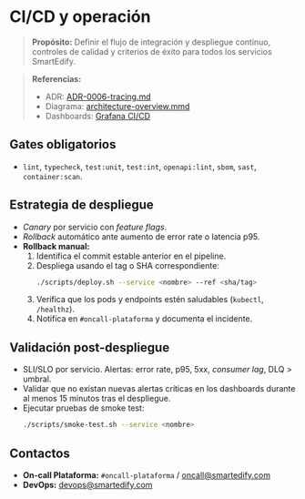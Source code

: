 # CI/CD y operación

> **Propósito:**
> Definir el flujo de integración y despliegue continuo, controles de calidad y criterios de éxito para todos los servicios SmartEdify.

> **Referencias:**
> - ADR: [ADR-0006-tracing.md](../design/adr/ADR-0006-tracing.md)
> - Diagrama: [architecture-overview.mmd](../design/diagrams/architecture-overview.mmd)
> - Dashboards: [Grafana CI/CD](https://grafana.smartedify.internal/d/cicd)

## Gates obligatorios
- `lint`, `typecheck`, `test:unit`, `test:int`, `openapi:lint`, `sbom`, `sast`, `container:scan`.

## Estrategia de despliegue
- *Canary* por servicio con *feature flags*.
- *Rollback* automático ante aumento de error rate o latencia p95.
- **Rollback manual:**
  1. Identifica el commit estable anterior en el pipeline.
  2. Despliega usando el tag o SHA correspondiente:
     ```bash
     ./scripts/deploy.sh --service <nombre> --ref <sha/tag>
     ```
  3. Verifica que los pods y endpoints estén saludables (`kubectl`, `/healthz`).
  4. Notifica en `#oncall-plataforma` y documenta el incidente.

## Validación post-despliegue
- SLI/SLO por servicio. Alertas: error rate, p95, 5xx, *consumer lag*, DLQ > umbral.
- Validar que no existan nuevas alertas críticas en los dashboards durante al menos 15 minutos tras el despliegue.
- Ejecutar pruebas de smoke test:
  ```bash
  ./scripts/smoke-test.sh --service <nombre>
  ```

## Contactos
- **On-call Plataforma:** `#oncall-plataforma` / oncall@smartedify.com
- **DevOps:** devops@smartedify.com
